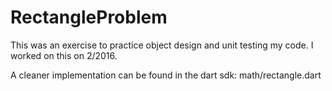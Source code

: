 # RectangleProblem

This was an exercise to practice object design and unit testing my code. I worked on this on 2/2016.

A cleaner implementation can be found in the dart sdk: math/rectangle.dart
